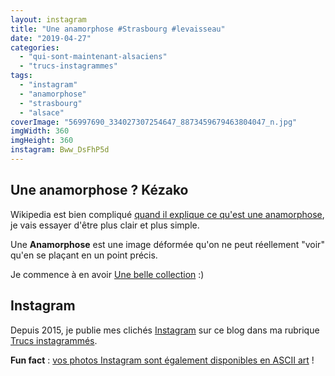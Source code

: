 ```yaml
---
layout: instagram
title: "Une anamorphose #Strasbourg #levaisseau"
date: "2019-04-27"
categories: 
  - "qui-sont-maintenant-alsaciens"
  - "trucs-instagrammes"
tags: 
  - "instagram"
  - "anamorphose"
  - "strasbourg"
  - "alsace"
coverImage: "56997690_334027307254647_8873459679463804047_n.jpg"
imgWidth: 360
imgHeight: 360
instagram: Bww_DsFhP5d
---
```


## Une anamorphose ? Kézako 

Wikipedia est bien compliqué [quand il explique ce qu'est une anamorphose](https://fr.wikipedia.org/wiki/Anamorphose), je vais essayer d'être plus clair et plus simple.

Une **Anamorphose** est une image déformée qu'on ne peut réellement "voir" qu'en se plaçant en un point précis.

Je commence à en avoir [Une belle collection](https://www.6x8.org/tag/anamorphose/) :)

## Instagram

Depuis 2015, je publie mes clichés [Instagram](https://www.instagram.com/zemoko/) sur ce blog dans ma rubrique [Trucs instagrammés](https://www.6x8.org/category/trucs-pris-en-photos/trucs-instagrammes/).

**Fun fact** : [vos photos Instagram sont également disponibles en ASCII art](https://www.6x8.org/2016/01/le-saviez-tu-instagram-en-ascii-art/) !
